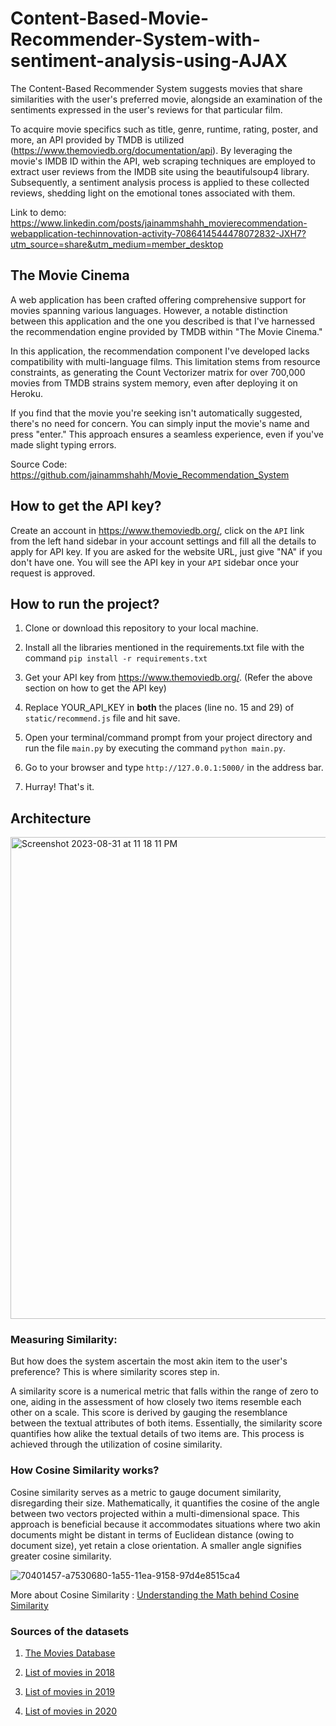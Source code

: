 # Content-Based-Movie-Recommender-System-with-sentiment-analysis-using-AJAX

The Content-Based Recommender System suggests movies that share similarities with the user's preferred movie, alongside an examination of the sentiments expressed in the user's reviews for that particular film.

To acquire movie specifics such as title, genre, runtime, rating, poster, and more, an API provided by TMDB is utilized (https://www.themoviedb.org/documentation/api). By leveraging the movie's IMDB ID within the API, web scraping techniques are employed to extract user reviews from the IMDB site using the beautifulsoup4 library. Subsequently, a sentiment analysis process is applied to these collected reviews, shedding light on the emotional tones associated with them.

Link to demo: https://www.linkedin.com/posts/jainammshahh_movierecommendation-webapplication-techinnovation-activity-7086414544478072832-JXH7?utm_source=share&utm_medium=member_desktop

## The Movie Cinema

A web application has been crafted offering comprehensive support for movies spanning various languages. However, a notable distinction between this application and the one you described is that I've harnessed the recommendation engine provided by TMDB within "The Movie Cinema."

In this application, the recommendation component I've developed lacks compatibility with multi-language films. This limitation stems from resource constraints, as generating the Count Vectorizer matrix for over 700,000 movies from TMDB strains system memory, even after deploying it on Heroku.

If you find that the movie you're seeking isn't automatically suggested, there's no need for concern. You can simply input the movie's name and press "enter." This approach ensures a seamless experience, even if you've made slight typing errors.

Source Code: https://github.com/jainammshahh/Movie_Recommendation_System



## How to get the API key?

Create an account in https://www.themoviedb.org/, click on the `API` link from the left hand sidebar in your account settings and fill all the details to apply for API key. If you are asked for the website URL, just give "NA" if you don't have one. You will see the API key in your `API` sidebar once your request is approved.

## How to run the project?

1. Clone or download this repository to your local machine.

2. Install all the libraries mentioned in the requirements.txt file with the command `pip install -r requirements.txt`

3. Get your API key from https://www.themoviedb.org/. (Refer the above section on how to get the API key) 

4. Replace YOUR_API_KEY in **both** the places (line no. 15 and 29) of `static/recommend.js` file and hit save.

5. Open your terminal/command prompt from your project directory and run the file `main.py` by executing the command `python main.py`.

6. Go to your browser and type `http://127.0.0.1:5000/` in the address bar.

7. Hurray! That's it.

## Architecture
<img width="771" alt="Screenshot 2023-08-31 at 11 18 11 PM" src="https://github.com/jainammshahh/Movie_Recommendation_System/assets/114266749/a47b6573-fade-448e-bcbb-301aaef534bd">


### Measuring Similarity:

But how does the system ascertain the most akin item to the user's preference? This is where similarity scores step in.

A similarity score is a numerical metric that falls within the range of zero to one, aiding in the assessment of how closely two items resemble each other on a scale. This score is derived by gauging the resemblance between the textual attributes of both items. Essentially, the similarity score quantifies how alike the textual details of two items are. This process is achieved through the utilization of cosine similarity.

### How Cosine Similarity works?

Cosine similarity serves as a metric to gauge document similarity, disregarding their size. Mathematically, it quantifies the cosine of the angle between two vectors projected within a multi-dimensional space. This approach is beneficial because it accommodates situations where two akin documents might be distant in terms of Euclidean distance (owing to document size), yet retain a close orientation. A smaller angle signifies greater cosine similarity.

![70401457-a7530680-1a55-11ea-9158-97d4e8515ca4](https://github.com/jainammshahh/Movie_Recommendation_System/assets/114266749/ab55d273-672a-4c08-b6bd-f337493a75f3)

More about Cosine Similarity : [Understanding the Math behind Cosine Similarity](https://www.machinelearningplus.com/nlp/cosine-similarity/)

### Sources of the datasets

1. [The Movies Database](https://www.kaggle.com/datasets/rounakbanik/the-movies-dataset)  

3. [List of movies in 2018](https://en.wikipedia.org/wiki/List_of_American_films_of_2018)

4. [List of movies in 2019](https://en.wikipedia.org/wiki/List_of_American_films_of_2019)
   
5. [List of movies in 2020](https://en.wikipedia.org/wiki/List_of_American_films_of_2020)
